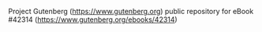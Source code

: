 Project Gutenberg (https://www.gutenberg.org) public repository for eBook #42314 (https://www.gutenberg.org/ebooks/42314)
